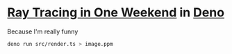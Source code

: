 # [Ray Tracing in One Weekend](https://raytracing.github.io/books/RayTracingInOneWeekend.html) in [Deno](https://deno.land/)

Because I'm really funny

```sh
deno run src/render.ts > image.ppm
```
